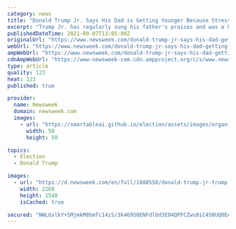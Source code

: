 ```yaml
---
category: news
title: "Donald Trump Jr. Says His Dad is Getting Younger Because Stress 'Fuels Him'"
excerpt: "Trump Jr. has regularly sung his father's praises and was a key figure for Trump's 2020 presidential campaign."
publishedDateTime: 2021-09-07T13:05:00Z
originalUrl: "https://www.newsweek.com/donald-trump-jr-says-his-dad-getting-younger-because-stress-fuels-him-1626615"
webUrl: "https://www.newsweek.com/donald-trump-jr-says-his-dad-getting-younger-because-stress-fuels-him-1626615"
ampWebUrl: "https://www.newsweek.com/donald-trump-jr-says-his-dad-getting-younger-because-stress-fuels-him-1626615?amp=1"
cdnAmpWebUrl: "https://www-newsweek-com.cdn.ampproject.org/c/s/www.newsweek.com/donald-trump-jr-says-his-dad-getting-younger-because-stress-fuels-him-1626615?amp=1"
type: article
quality: 123
heat: 123
published: true

provider:
  name: Newsweek
  domain: newsweek.com
  images:
    - url: "https://smartableai.github.io/election/assets/images/organizations/newsweek.com-50x50.jpg"
      width: 50
      height: 50

topics:
  - Election
  - Donald Trump

images:
  - url: "https://d.newsweek.com/en/full/1888558/donald-trump-jr-trump.jpg"
    width: 2268
    height: 1548
    isCached: true

secured: "NWLGslkY+SMjmkM8bmTc14zS/3k469S0ENFdlOd3E04QPFCZwu9iC4S0UQ0EA1hfQa59Dce6sfHfz8rPpqAc43yaw1yI227WgzxrVWzut6JLNVqM4LbHdKBj3G2Jbr7SgYY9UjQA2ywvk5xAoHxJ2gC5VrxICIaC2xintmWoLjGsDweEkUKE/DSuy4tr16IJUrXx/c6FJqEkE9FZ6dEqyZyGdf7EGvgGsUr2/JqFDsqmaZDGhLJS5jdvFgqoT27z/8n7LDTLJ+Q+h8mTRFh7ofsuNZnScAtcVWpSMsBYpp6+WEBVtzbMacQsZpGj/BTfa0RmsiJemBGSoCoQCzUkYjqQZNCuCLkT4R93S98QQno=;FkJhkOo/URQwFcgRe6aewg=="
---
```


